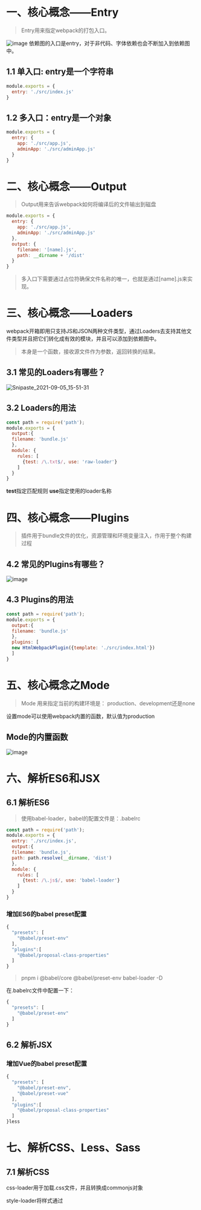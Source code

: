 # 一、核心概念——Entry
> Entry用来指定webpack的打包入口。


![image](https://user-images.githubusercontent.com/72426886/132118607-c71c63e9-11d7-403e-b8da-365de1c75490.png)
依赖图的入口是entry，对于非代码、字体依赖也会不断加入到依赖图中。
## 1.1 单入口: entry是一个字符串
```js
module.exports = {
  entry: './src/index.js'
}
```
## 1.2 多入口：entry是一个对象
```js
module.exports = {
  entry: {
    app: './src/app.js',
    adminApp: './src/adminApp.js'
  }
}
```
# 二、核心概念——Output
> Output用来告诉webpack如何将编译后的文件输出到磁盘
```js
module.exports = {
  entry: {
    app: './src/app.js',
    adminApp: './src/adminApp.js'
  },
  output: {
    filename: '[name].js',
    path: __dirname + '/dist'
  }
}
```
> 多入口下需要通过占位符确保文件名称的唯一，也就是通过[name].js来实现。

# 三、核心概念——Loaders
webpack开箱即用只支持JS和JSON两种文件类型，通过Loaders去支持其他文件类型并且把它们转化成有效的模块，并且可以添加到依赖图中。
> 本身是一个函数，接收源文件作为参数，返回转换的结果。

## 3.1 常见的Loaders有哪些？
![Snipaste_2021-09-05_15-51-31](https://user-images.githubusercontent.com/72426886/132119841-468a3f6d-053f-4fe6-8934-66978cc15c84.jpg)

## 3.2 Loaders的用法
```js
const path = require('path');
module.exports = {
  output:{
  filename: 'bundle.js'
  },
  module: {
    rules: [
      {test: /\.txt$/, use: 'raw-loader'}
    ]
  }
}
```
**test**指定匹配规则
**use**指定使用的loader名称
# 四、核心概念——Plugins
> 插件用于bundle文件的优化，资源管理和环境变量注入，作用于整个构建过程

## 4.2 常见的Plugins有哪些？
![image](https://user-images.githubusercontent.com/72426886/132120004-fb6c9af0-6e01-48bc-9a3b-9b5f47bbf2aa.png)

## 4.3 Plugins的用法
```js
const path = require('path');
module.exports = {
  output:{
  filename: 'bundle.js'
  },
  plugins: [
  new HtmlWebpackPlugin({template: './src/index.html'})
  ]
}
```
# 五、核心概念之Mode
> Mode 用来指定当前的构建环境是： production、development还是none

设置mode可以使用webpack内置的函数，默认值为production

## Mode的内置函数
![image](https://user-images.githubusercontent.com/72426886/132120170-6de71d7d-8842-4319-a6ef-7189bd99007d.png)

# 六、解析ES6和JSX
## 6.1 解析ES6
> 使用babel-loader，babel的配置文件是：.babelrc

```js
const path = require('path');
module.exports = {
  entry: './src/index.js',
  output:{
  filename: 'bundle.js',
  path: path.resolve(__dirname, 'dist')
  },
  module: {
    rules: [
      {test: /\.js$/, use: 'babel-loader'}
    ]
  }
}
```
### 增加ES6的babel preset配置
```js
{
  "presets": [
    "@babel/preset-env"
  ],
  "plugins":[
    "@babel/proposal-class-properties"
  ]
}
```
>  pnpm i @babel/core @babel/preset-env babel-loader -D

在.babelrc文件中配置一下：
```js
{
  "presets": [
    "@babel/preset-env"
  ]
}
```
## 6.2 解析JSX
### 增加Vue的babel preset配置
```js
{
  "presets": [
    "@babel/preset-env",
    "@babel/preset-vue"
  ],
  "plugins":[
    "@babel/proposal-class-properties"
  ]
}less
```
# 七、解析CSS、Less、Sass
## 7.1 解析CSS
css-loader用于加载.css文件，并且转换成commonjs对象

style-loader将样式通过<style>标签插入到head中。
  
```js
const path = require('path');
module.exports = {
  entry: './src/index.js',
  output:{
  filename: 'bundle.js',
  path: path.resolve(__dirname, 'dist')
  },
  module: {
    rules: [
      {test: /\.css$/, use: 'style-loader','css-loader'}
    ]
  }
}
```
 > 注意，style-loader要写在css-loader之前。
## 7.2 解析Less
  less-loader用于将less转换成css
  > less-loader要写在css-loader之后
```js
const path = require('path');
module.exports = {
  entry: './src/index.js',
  output:{
  filename: 'bundle.js',
  path: path.resolve(__dirname, 'dist')
  },
  module: {
    rules: [
      {test: /\.less$/,
       use: ['style-loader',          'css-loader',
       'less-loader'
       ]
       } ]
  }
}
```
## 八、解析图片和字体
### 8.1 解析图片
> file-loader用于处理图片
```js
const path = require('path');
module.exports = {
  entry: './src/index.js',
  output:{
  filename: 'bundle.js',
  path: path.resolve(__dirname, 'dist')
  },
  module: {
    rules: [
      {test: /\.(png|svg|jpg|gif)$/, use: 'style-loader'
      }
    ]
  }
}
```
### 8.2 解析字体

> file-loader也可用于处理字体

```js
const path = require('path');
module.exports = {
  entry: './src/index.js',
  output:{
  filename: 'bundle.js',
  path: path.resolve(__dirname, 'dist')
  },
  module: {
    rules: [
      {test: /\.(woff|woff2|eot|ttf|otf)$/, use: 'style-loader'
      }
    ]
  }
}
```
> 使用url-loader 也可以处理图片和字体，也可以设置较小资源自动base64

```js
const path = require('path');
module.exports = {
  entry: './src/index.js',
  output:{
  filename: 'bundle.js',
  path: path.resolve(__dirname, 'dist')
  },
  module: {
    rules: [
      {test: /\.(png|svg|jpg|gif)$/, use: [{
        loader: 'url-loader',
        options:{
          limit: 10240// 单位是字节，图片资源小于10KB，打包自动base64
        }
      }]
      }
    ]
  }
}
```
## 九、webpack中的文件监听
> 文件监听是在发现源码发生变化时，自动重新构建出新的输出文件。

wenpack开启监听模式，有两种方式：
- 启动webpack命令时，带上--watch参数
- 在配置webpack.config.js中设置watch:true

唯一缺点：每次需要手动刷新浏览器
```js
{
  "script":{
    "build": "webpack",
    "watch": "webpack --watch"
  }
}
```
### 9.1 文件监听的原理分析
> 轮询判断文件的最后编辑时间是否变化

某个文件发生了变化，并不会立刻告诉监听者，而是先缓存起来，等aggregateTimeout

```js
module.export = {
  // 默认false，也就是不开启
  watch:true,
  // 只有开启监听模式时，watchOptions才有意义
  watchOptions:{
    // 默认为空，不监听的文件或者文件夹，支持正则匹配
    ignored: /ndoe_modules/,
    // 监听到变化发生后会等到300ms再去执行，默认300ms
    aggregateTimeout:300,
    // 判断文件是否发生变化是通过卜庭训问系统文件有没有变化实现的，默认每秒问1000次
    poll: 1000
  }
}
```
## 十、webpack中的热更新及原理
热更新: webpack-dev-server
- WDS不刷新浏览器
- WDS不输出文件，而是内存中
- 使用HotModuleReplacementPlugin插件

```js
{
  "script":{
    "build": "webapck",
    "dev": "webpack-dev-serve --open"
  }
}
```
```js
const path = require('path');
module.exports = {
  output:{
  filename: 'bundle.js'
  },
  plugins: [
  new webpack.HotModuleReplacementPlugin()
  ],
  devServer:{
    contentBase: './dist',
    hot：true
  }
}
```
热更新：使用webpack-dev-middlewave

> WDM将webpack输出的文件输出给服务器，适用于灵活的定制场景，需要引入node的服务。

## 10.1 热更新原理分析
Webpack Compile将JS编译成Bundle

HMR Server: 将热更新的文件输出给HMR Runtime

Bundle server: 提供文件在浏览器的访问

HMR Runtime: 会注入到浏览器，更新文件的变化

bundle.js: 构建输出的文件